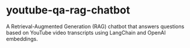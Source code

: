 # youtube-qa-rag-chatbot
A Retrieval-Augmented Generation (RAG) chatbot that answers questions based on YouTube video transcripts using LangChain and OpenAI embeddings.
